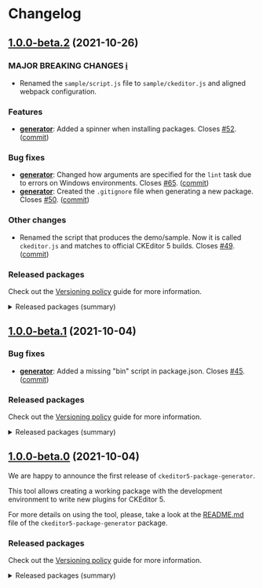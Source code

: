 Changelog
=========

## [1.0.0-beta.2](https://github.com/ckeditor/ckeditor5-package-generator/compare/v1.0.0-beta.1...v1.0.0-beta.2) (2021-10-26)

### MAJOR BREAKING CHANGES [ℹ️](https://ckeditor.com/docs/ckeditor5/latest/framework/guides/support/versioning-policy.html#major-and-minor-breaking-changes)

* Renamed the `sample/script.js` file to `sample/ckeditor.js` and aligned webpack configuration.

### Features

* **[generator](https://www.npmjs.com/package/ckeditor5-package-generator)**: Added a spinner when installing packages. Closes [#52](https://github.com/ckeditor/ckeditor5-package-generator/issues/52). ([commit](https://github.com/ckeditor/ckeditor5-package-generator/commit/1792fddf7ef1a80c8e77fdcbb9638fcb06ba22e2))

### Bug fixes

* **[generator](https://www.npmjs.com/package/ckeditor5-package-generator)**: Changed how arguments are specified for the `lint` task due to errors on Windows environments. Closes [#65](https://github.com/ckeditor/ckeditor5-package-generator/issues/65). ([commit](https://github.com/ckeditor/ckeditor5-package-generator/commit/60d7b95b8f4edea13386bb0ecda460a35b885b8b))
* **[generator](https://www.npmjs.com/package/ckeditor5-package-generator)**: Created the `.gitignore` file when generating a new package. Closes [#50](https://github.com/ckeditor/ckeditor5-package-generator/issues/50). ([commit](https://github.com/ckeditor/ckeditor5-package-generator/commit/18394eb0f4a3d2ef98a2c77c673107c3291db5bd))

### Other changes

* Renamed the script that produces the demo/sample. Now it is called `ckeditor.js` and matches to official CKEditor 5 builds. Closes [#49](https://github.com/ckeditor/ckeditor5-package-generator/issues/49). ([commit](https://github.com/ckeditor/ckeditor5-package-generator/commit/1b3a1cda064a33ccea356ec6fa26594a0582e612))

### Released packages

Check out the [Versioning policy](https://ckeditor.com/docs/ckeditor5/latest/framework/guides/support/versioning-policy.html) guide for more information.

<details>
<summary>Released packages (summary)</summary>

Releases containing new features:

* [ckeditor5-package-generator](https://www.npmjs.com/package/ckeditor5-package-generator): v1.0.0-beta.1 => v1.0.0-beta.2

Other releases:

* [@ckeditor/ckeditor5-package-tools](https://www.npmjs.com/package/@ckeditor/ckeditor5-package-tools): v1.0.0-beta.1 => v1.0.0-beta.2
</details>


## [1.0.0-beta.1](https://github.com/ckeditor/ckeditor5-package-generator/compare/v1.0.0-beta.0...v1.0.0-beta.1) (2021-10-04)

### Bug fixes

* **[generator](https://www.npmjs.com/package/ckeditor5-package-generator)**: Added a missing "bin" script in package.json. Closes [#45](https://github.com/ckeditor/ckeditor5-package-generator/issues/45). ([commit](https://github.com/ckeditor/ckeditor5-package-generator/commit/c626ea80323f8fbdb81d01a59a3cad3b6195e1d1))

### Released packages

Check out the [Versioning policy](https://ckeditor.com/docs/ckeditor5/latest/framework/guides/support/versioning-policy.html) guide for more information.

<details>
<summary>Released packages (summary)</summary>

Other releases:

* [@ckeditor/ckeditor5-package-tools](https://www.npmjs.com/package/@ckeditor/ckeditor5-package-tools): v1.0.0-beta.0 => v1.0.0-beta.1
* [ckeditor5-package-generator](https://www.npmjs.com/package/ckeditor5-package-generator): v1.0.0-beta.0 => v1.0.0-beta.1
</details>


## [1.0.0-beta.0](https://github.com/ckeditor/ckeditor5-package-generator/compare/v0.0.1...v1.0.0-beta.0) (2021-10-04)

We are happy to announce the first release of `ckeditor5-package-generator`.

This tool allows creating a working package with the development environment to write new plugins for CKEditor 5.

For more details on using the tool, please, take a look at the [README.md](https://github.com/ckeditor/ckeditor5-package-generator/blob/master/packages/ckeditor5-package-generator/README.md) file of the `ckeditor5-package-generator` package.

### Released packages

Check out the [Versioning policy](https://ckeditor.com/docs/ckeditor5/latest/framework/guides/support/versioning-policy.html) guide for more information.

<details>
<summary>Released packages (summary)</summary>

New packages:

* [@ckeditor/ckeditor5-package-tools](https://www.npmjs.com/package/@ckeditor/ckeditor5-package-tools): v1.0.0-beta.0
* [ckeditor5-package-generator](https://www.npmjs.com/package/ckeditor5-package-generator): v1.0.0-beta.0
</details>
